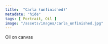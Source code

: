 ```yaml
---
title:  "Carla (unfinished)"
metadate: "hide"
tags: [ Portrait, Oil ]
image: "/assets/images/carla_unfinished.jpg"
---
```


Oil on canvas
